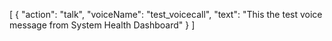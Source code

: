 [
    {
        "action": "talk",
        "voiceName": "test_voicecall",
        "text": "This the test voice message from System Health Dashboard"
    }
]
